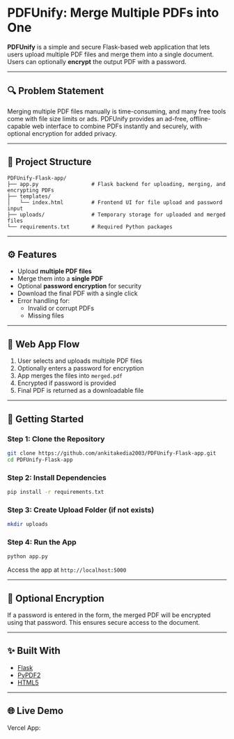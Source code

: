 # PDFUnify: Merge Multiple PDFs into One

**PDFUnify** is a simple and secure Flask-based web application that lets users upload multiple PDF files and merge them into a single document. Users can optionally **encrypt** the output PDF with a password.

---

## 🔍 Problem Statement

Merging multiple PDF files manually is time-consuming, and many free tools come with file size limits or ads. PDFUnify provides an ad-free, offline-capable web interface to combine PDFs instantly and securely, with optional encryption for added privacy.

---

## 📁 Project Structure

```
PDFUnify-Flask-app/
├── app.py                 # Flask backend for uploading, merging, and encrypting PDFs
├── templates/
│   └── index.html         # Frontend UI for file upload and password input
├── uploads/               # Temporary storage for uploaded and merged files
└── requirements.txt       # Required Python packages
```

---

## ⚙️ Features

- Upload **multiple PDF files**
- Merge them into a **single PDF**
- Optional **password encryption** for security
- Download the final PDF with a single click
- Error handling for:
  - Invalid or corrupt PDFs
  - Missing files

---

## 🎨 Web App Flow

1. User selects and uploads multiple PDF files
2. Optionally enters a password for encryption
3. App merges the files into `merged.pdf`
4. Encrypted if password is provided
5. Final PDF is returned as a downloadable file

---

## 🚀 Getting Started

### Step 1: Clone the Repository

```bash
git clone https://github.com/ankitakedia2003/PDFUnify-Flask-app.git
cd PDFUnify-Flask-app
```

### Step 2: Install Dependencies

```bash
pip install -r requirements.txt
```

### Step 3: Create Upload Folder (if not exists)

```bash
mkdir uploads
```

### Step 4: Run the App

```bash
python app.py
```

Access the app at `http://localhost:5000`

---

## 🔐 Optional Encryption

If a password is entered in the form, the merged PDF will be encrypted using that password. This ensures secure access to the document.

---

## ✨ Built With

- [Flask](https://flask.palletsprojects.com/)
- [PyPDF2](https://pypi.org/project/PyPDF2/)
- [HTML5](https://developer.mozilla.org/en-US/docs/Web/Guide/HTML/HTML5)

---

## 🌐 Live Demo

Vercel App: 
